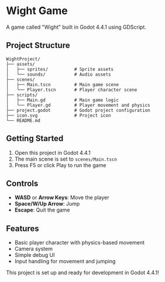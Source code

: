 # Wight Game

A game called "Wight" built in Godot 4.4.1 using GDScript.

## Project Structure

```
WightProject/
├── assets/
│   ├── sprites/          # Sprite assets
│   └── sounds/           # Audio assets
├── scenes/
│   ├── Main.tscn         # Main game scene
│   └── Player.tscn       # Player character scene
├── scripts/
│   ├── Main.gd           # Main game logic
│   └── Player.gd         # Player movement and physics
├── project.godot         # Godot project configuration
├── icon.svg              # Project icon
└── README.md
```

## Getting Started

1. Open this project in Godot 4.4.1
2. The main scene is set to `scenes/Main.tscn`
3. Press F5 or click Play to run the game

## Controls

- **WASD** or **Arrow Keys**: Move the player
- **Space/W/Up Arrow**: Jump
- **Escape**: Quit the game

## Features

- Basic player character with physics-based movement
- Camera system
- Simple debug UI
- Input handling for movement and jumping

This project is set up and ready for development in Godot 4.4.1!

